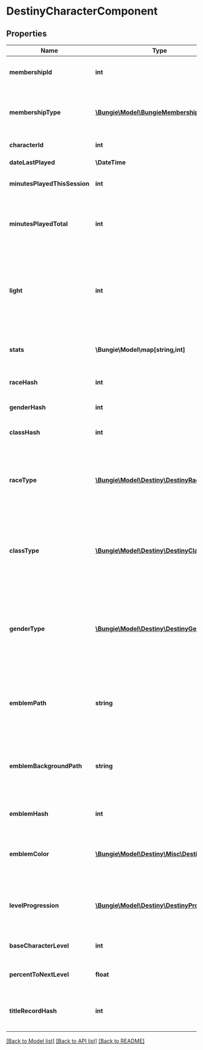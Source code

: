 # DestinyCharacterComponent

## Properties
Name | Type | Description | Notes
------------ | ------------- | ------------- | -------------
**membershipId** | **int** | Every Destiny Profile has a membershipId. This is provided on the character as well for convenience. | [optional] 
**membershipType** | [**\Bungie\Model\BungieMembershipType**](BungieMembershipType.md) | membershipType tells you the platform on which the character plays. Examine the BungieMembershipType enumeration for possible values. | [optional] 
**characterId** | **int** | The unique identifier for the character. | [optional] 
**dateLastPlayed** | **\DateTime** | The last date that the user played Destiny. | [optional] 
**minutesPlayedThisSession** | **int** | If the user is currently playing, this is how long they&#39;ve been playing. | [optional] 
**minutesPlayedTotal** | **int** | If this value is 525,600, then they played Destiny for a year. Or they&#39;re a very dedicated Rent fan. Note that this includes idle time, not just time spent actually in activities shooting things. | [optional] 
**light** | **int** | The user&#39;s calculated \&quot;Light Level\&quot;. Light level is an indicator of your power that mostly matters in the end game, once you&#39;ve reached the maximum character level: it&#39;s a level that&#39;s dependent on the average Attack/Defense power of your items. | [optional] 
**stats** | **\Bungie\Model\map[string,int]** | Your character&#39;s stats, such as Agility, Resilience, etc... *not* historical stats.  You&#39;ll have to call a different endpoint for those. | [optional] 
**raceHash** | **int** | Use this hash to look up the character&#39;s DestinyRaceDefinition. | [optional] 
**genderHash** | **int** | Use this hash to look up the character&#39;s DestinyGenderDefinition. | [optional] 
**classHash** | **int** | Use this hash to look up the character&#39;s DestinyClassDefinition. | [optional] 
**raceType** | [**\Bungie\Model\Destiny\DestinyRace**](DestinyRace.md) | Mostly for historical purposes at this point, this is an enumeration for the character&#39;s race.  It&#39;ll be preferable in the general case to look up the related definition: but for some people this was too convenient to remove. | [optional] 
**classType** | [**\Bungie\Model\Destiny\DestinyClass**](DestinyClass.md) | Mostly for historical purposes at this point, this is an enumeration for the character&#39;s class.  It&#39;ll be preferable in the general case to look up the related definition: but for some people this was too convenient to remove. | [optional] 
**genderType** | [**\Bungie\Model\Destiny\DestinyGender**](DestinyGender.md) | Mostly for historical purposes at this point, this is an enumeration for the character&#39;s Gender.  It&#39;ll be preferable in the general case to look up the related definition: but for some people this was too convenient to remove. And yeah, it&#39;s an enumeration and not a boolean. Fight me. | [optional] 
**emblemPath** | **string** | A shortcut path to the user&#39;s currently equipped emblem image. If you&#39;re just showing summary info for a user, this is more convenient than examining their equipped emblem and looking up the definition. | [optional] 
**emblemBackgroundPath** | **string** | A shortcut path to the user&#39;s currently equipped emblem background image. If you&#39;re just showing summary info for a user, this is more convenient than examining their equipped emblem and looking up the definition. | [optional] 
**emblemHash** | **int** | The hash of the currently equipped emblem for the user. Can be used to look up the DestinyInventoryItemDefinition. | [optional] 
**emblemColor** | [**\Bungie\Model\Destiny\Misc\DestinyColor**](DestinyColor.md) | A shortcut for getting the background color of the user&#39;s currently equipped emblem without having to do a DestinyInventoryItemDefinition lookup. | [optional] 
**levelProgression** | [**\Bungie\Model\Destiny\DestinyProgression**](DestinyProgression.md) | The progression that indicates your character&#39;s level. Not their light level, but their character level: you know, the thing you max out a couple hours in and then ignore for the sake of light level. | [optional] 
**baseCharacterLevel** | **int** | The \&quot;base\&quot; level of your character, not accounting for any light level. | [optional] 
**percentToNextLevel** | **float** | A number between 0 and 100, indicating the whole and fractional % remaining to get to the next character level. | [optional] 
**titleRecordHash** | **int** | If this Character has a title assigned to it, this is the identifier of the DestinyRecordDefinition that has that title information. | [optional] 

[[Back to Model list]](../README.md#documentation-for-models) [[Back to API list]](../README.md#documentation-for-api-endpoints) [[Back to README]](../README.md)


